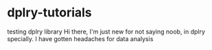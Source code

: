 # dplry-tutorials
testing dplry library
Hi there, I'm just new for not saying noob, in dplry specially. I have gotten headaches for data analysis 
